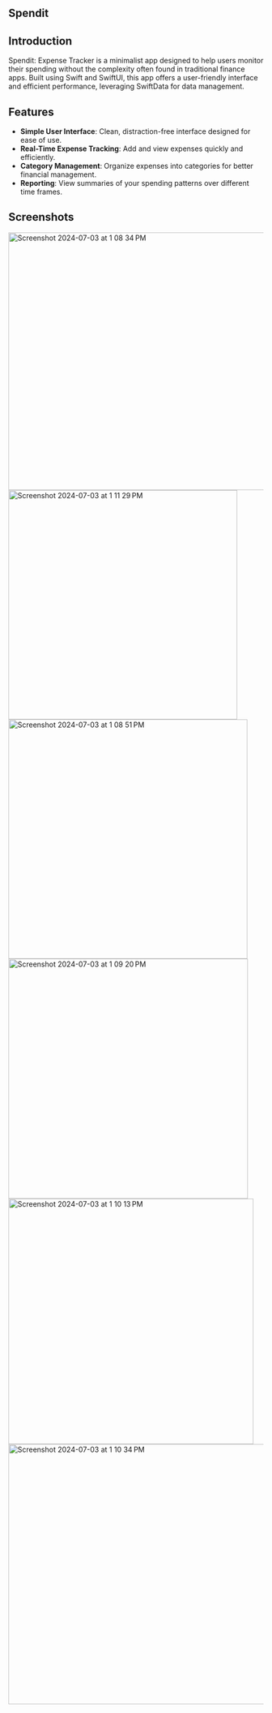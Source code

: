 ## Spendit

## Introduction
Spendit: Expense Tracker is a minimalist app designed to help users monitor their spending without the complexity often found in traditional finance apps. Built using Swift and SwiftUI, this app offers a user-friendly interface and efficient performance, leveraging SwiftData for data management.

## Features
- **Simple User Interface**: Clean, distraction-free interface designed for ease of use.
- **Real-Time Expense Tracking**: Add and view expenses quickly and efficiently.
- **Category Management**: Organize expenses into categories for better financial management.
- **Reporting**: View summaries of your spending patterns over different time frames.

## Screenshots
<img width="508" alt="Screenshot 2024-07-03 at 1 08 34 PM" src="https://github.com/Bmware93/SwiftDataExpensesTracker/assets/113613765/5ff2d40f-1a82-4848-9ae3-948c4de90950">
<img width="452" alt="Screenshot 2024-07-03 at 1 11 29 PM" src="https://github.com/Bmware93/SwiftDataExpensesTracker/assets/113613765/6529be11-4ea4-4ff6-97ea-ede939ea31e8">
<img width="472" alt="Screenshot 2024-07-03 at 1 08 51 PM" src="https://github.com/Bmware93/SwiftDataExpensesTracker/assets/113613765/39016e90-7a81-4481-b601-735c545bc7e1">
<img width="473" alt="Screenshot 2024-07-03 at 1 09 20 PM" src="https://github.com/Bmware93/SwiftDataExpensesTracker/assets/113613765/e9831d49-5b1c-4f2a-a7b9-7ee51c1d0629">
<img width="484" alt="Screenshot 2024-07-03 at 1 10 13 PM" src="https://github.com/Bmware93/SwiftDataExpensesTracker/assets/113613765/3302d80b-0783-4969-8045-d56a16f9a56b">
<img width="513" alt="Screenshot 2024-07-03 at 1 10 34 PM" src="https://github.com/Bmware93/SwiftDataExpensesTracker/assets/113613765/042db652-288b-4b0a-a80a-108e9b9eaaeb">

